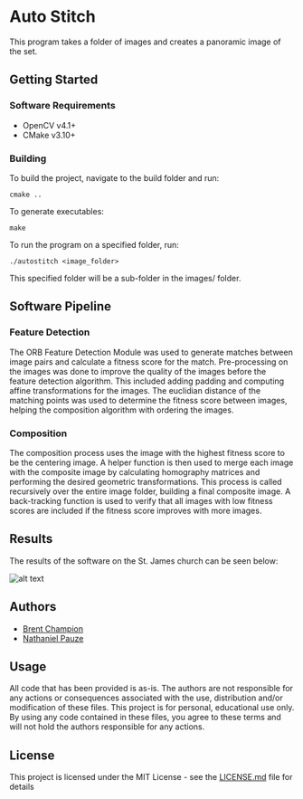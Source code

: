 # Auto Stitch

This program takes a folder of images and creates a panoramic image of the set. 

## Getting Started

### Software Requirements
- OpenCV v4.1+
- CMake v3.10+

### Building
To build the project, navigate to the build folder and run:
````
cmake ..
````
To generate executables:
````
make
````
To run the program on a specified folder, run: 
````
./autostitch <image_folder>
````
This specified folder will be a sub-folder in the images/ folder. 

## Software Pipeline
### Feature Detection
The ORB Feature Detection Module was used to generate matches between image pairs and calculate a fitness score for the match. Pre-processing on the images was done to improve the quality of the images before the feature detection algorithm. This included adding padding and computing affine transformations for the images. The euclidian distance of the matching points was used to determine the fitness score between images, helping the composition algorithm with ordering the images.

### Composition
The composition process uses the image with the highest fitness score to be the centering image. A helper function is then used to merge each image with the composite image by calculating homography matrices and performing the desired geometric transformations. This process is called recursively over the entire image folder, building a final composite image. A back-tracking function is used to verify that all images with low fitness scores are included if the fitness score improves with more images. 

## Results 
The results of the software on the St. James church can be seen below:

![alt text](https://github.com/bchampp/auto-stitch/images/st-james-result.jpg)

## Authors
- [Brent Champion](www.github.com/bchampp)
- [Nathaniel Pauze](www.github.com/natpauze)

## Usage
All code that has been provided is as-is. The authors are not responsible for any actions or consequences associated with the use, distribution and/or modification of these files. This project is for personal, educational use only. By using any code contained in these files, you agree to these terms and will not hold the authors responsible for any actions. 

## License
This project is licensed under the MIT License - see the [LICENSE.md](github.com/bchampp/auto-stitch/LICENSEv) file for details